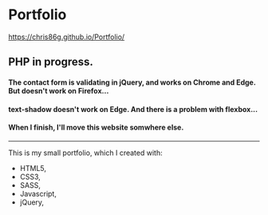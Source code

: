 # Portfolio

https://chris86g.github.io/Portfolio/

## PHP in progress.

#### The contact form is validating in jQuery, and works on Chrome and Edge. But doesn't work on Firefox...

#### text-shadow doesn't work on Edge. And there is a problem with flexbox...

#### When I finish, I'll move this website somwhere else.

<hr>

This is my small portfolio, which I created with:
- HTML5,
- CSS3,
- SASS,
- Javascript,
- jQuery,
